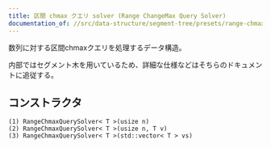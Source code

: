 ```yaml
---
title: 区間 chmax クエリ solver (Range ChangeMax Query Solver)
documentation_of: //src/data-structure/segment-tree/presets/range-chmax-query-solver.hpp
---
```


数列に対する区間chmaxクエリを処理するデータ構造。

内部ではセグメント木を用いているため、詳細な仕様などはそちらのドキュメントに追従する。

## コンストラクタ
```
(1) RangeChmaxQuerySolver< T >(usize n)
(2) RangeChmaxQuerySolver< T >(usize n, T v)
(3) RangeChmaxQuerySolver< T >(std::vector< T > vs)
```
